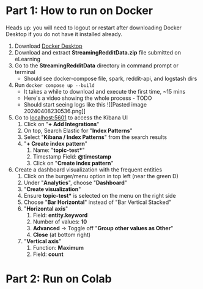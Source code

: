 # Part 1: How to run on Docker

Heads up: you will need to logout or restart after downloading Docker Desktop if you do not have it installed already.

1) Download [Docker Desktop](https://www.docker.com/products/docker-desktop/) 
2) Download and extract **StreamingRedditData.zip** file submitted on eLearning
3) Go to the **StreamingRedditData** directory in command prompt or terminal
	- Should see docker-compose file, spark, reddit-api, and logstash dirs
4) Run `docker compose up --build`
	- It takes a while to download and execute the first time, ~15 mins
	- Here's a video showing the whole process - TODO
	- Should start seeing logs like this ![[Pasted image 20240408230536.png]]
5) Go to [localhost:5601](localhost:5601) to access the Kibana UI
	1) Click on "**+ Add Integrations**"
	2) On top, Search Elastic for "**Index Patterns**"
	3) Select "**Kibana / Index Patterns**" from the search results
	4) "**+ Create index pattern**"
		1) Name: "**topic-test\***"
		2) Timestamp Field: **@timestamp**
		3) Click on "**Create index pattern**"
6) Create a dashboard visualization with the frequent entities
	1) Click on the burger/menu option in top left (near the green D)
	2) Under "**Analytics**", choose "**Dashboard**"
	3) "**Create visualization**"
	4) Ensure **topic-test\*** is selected on the menu on the right side
	5) Choose "**Bar Horizontal**" instead of "Bar Vertical Stacked"
	6) "**Horizontal axis**"
		1) Field: **entity.keyword**
		2) Number of values: **10**
		3) **Advanced** -> Toggle off "**Group other values as Other**"
		4) **Close** (at bottom right)
	7) "**Vertical axis**"
		1) Function: **Maximum**
		2) Field: **count**

# Part 2: Run on Colab
